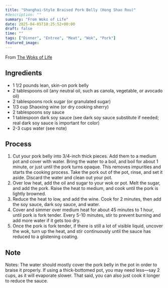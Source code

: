 ```yaml
---
title: "Shanghai-Style Braised Pork Belly (Hong Shao Rou)"
#description: ""
summary: "From Woks of Life"
date: 2025-04-05T18:25:52+00:00
draft: false
time: ""
tags: ["Dinner", "Entree", "Meat", "Wok", "Pork"]
featured_image: 
---
```


From [The Woks of Life](https://thewoksoflife.com/shanghai-style-braised-pork-belly/)

## Ingredients

- 1 1/2 pounds lean, skin-on pork belly
- 2 tablespoons oil (any neutral oil, such as canola, vegetable, or avocado oil)
- 2 tablespoons rock sugar (or granulated sugar)
- 1/3 cup Shaoxing wine (or dry cooking sherry)
- 2 tablespoons soy sauce
- 1 tablespoon dark soy sauce (see dark soy sauce substitute if needed; real dark soy sauce is important for color)
- 2-3 cups water (see note)

## Process

1. Cut your pork belly into 3/4-inch thick pieces. Add them to a medium pot and cover with water. Bring the water to a boil, and boil for about 1 minute, or just until the pork turns opaque. This removes impurities and starts the cooking process. Take the pork out of the pot, rinse, and set it aside. Discard the water and clean out your pot.
1. Over low heat, add the oil and sugar to your wok or pot. Melt the sugar, and add the pork. Raise the heat to medium, and cook until the pork is lightly browned.
1. Reduce the heat to low, and add the wine. Cook for 2 minutes, then add the soy sauce, dark soy sauce, and water.
1. Cover and simmer over medium heat for about 45 minutes to 1 hour, until pork is fork tender. Every 5-10 minutes, stir to prevent burning and add more water if it gets too dry.
1. Once the pork is fork tender, if there is still a lot of visible liquid, uncover the wok, turn up the heat, and stir continuously until the sauce has reduced to a glistening coating.

## Note

Notes:
The water should mostly cover the pork belly in the pot in order to braise it properly. If using a thick-bottomed pot, you may need less—say 2 cups, as it will evaporate slower. That said, you can also just cook it longer to reduce the sauce. 